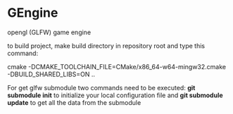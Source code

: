 # GEngine
opengl (GLFW) game engine

to build project, make build directory in repository root
and type this command:

cmake -DCMAKE_TOOLCHAIN_FILE=CMake/x86_64-w64-mingw32.cmake -DBUILD_SHARED_LIBS=ON ..

For get glfw submodule two commands need to be executed:
  **git submodule init** to initialize your local configuration file and 
  **git submodule update** to get all the data from the submodule
